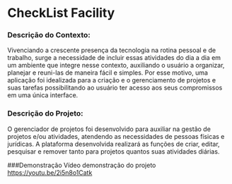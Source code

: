 # CheckList Facility

### Descrição do Contexto:

Vivenciando a crescente presença da tecnologia na rotina pessoal e de trabalho, surge a necessidade de incluir essas atividades do dia a dia em um ambiente que integre nesse contexto, auxiliando o usuário a organizar, planejar e reuni-las de maneira fácil e simples.
Por esse motivo, uma aplicação foi idealizada para a criação e o gerenciamento de projetos e suas tarefas possibilitando ao usuário ter acesso aos seus compromissos em uma única interface.

### Descrição do Projeto:
O gerenciador de projetos foi desenvolvido para auxiliar na gestão de projetos e/ou atividades, atendendo as necessidades de pessoas físicas e jurídicas.  A plataforma desenvolvida realizará as funções de criar, editar, pesquisar e remover tanto para projetos quantos suas atividades diárias.

###Demonstração
Vídeo demonstração do projeto
https://youtu.be/2i5n8o1Catk
